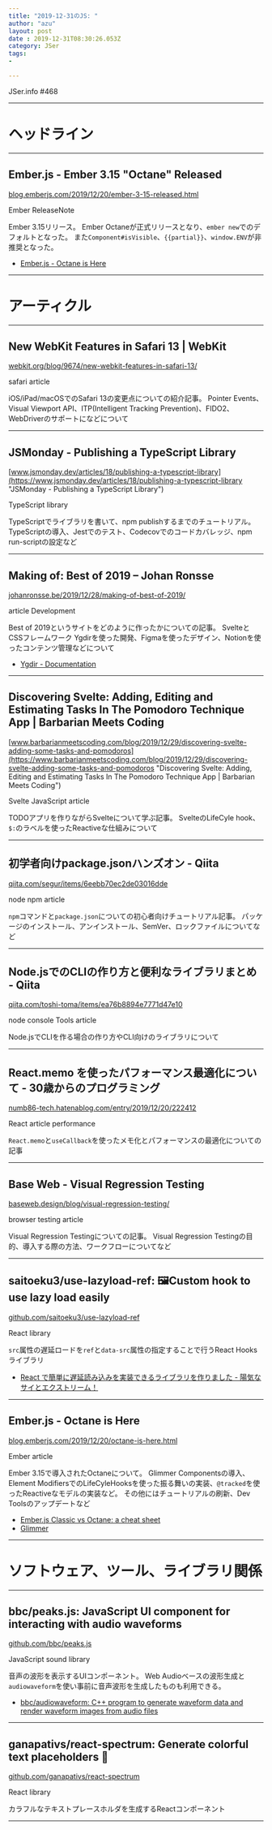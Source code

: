 ```yaml
---
title: "2019-12-31のJS: "
author: "azu"
layout: post
date : 2019-12-31T08:30:26.053Z
category: JSer
tags:
-

---
```


JSer.info #468

----

<h1 class="site-genre">ヘッドライン</h1>

----

## Ember.js - Ember 3.15 "Octane" Released
[blog.emberjs.com/2019/12/20/ember-3-15-released.html](https://blog.emberjs.com/2019/12/20/ember-3-15-released.html "Ember.js - Ember 3.15 \"Octane\" Released")
<p class="jser-tags jser-tag-icon"><span class="jser-tag">Ember</span> <span class="jser-tag">ReleaseNote</span></p>

Ember 3.15リリース。
Ember Octaneが正式リリースとなり、`ember new`でのデフォルトとなった。
また`Component#isVisible`、`{{partial}}`、`window.ENV`が非推奨となった。

- [Ember.js - Octane is Here](https://blog.emberjs.com/2019/12/20/octane-is-here.html "Ember.js - Octane is Here")

----
<h1 class="site-genre">アーティクル</h1>

----

## New WebKit Features in Safari 13 | WebKit
[webkit.org/blog/9674/new-webkit-features-in-safari-13/](https://webkit.org/blog/9674/new-webkit-features-in-safari-13/ "New WebKit Features in Safari 13 | WebKit")
<p class="jser-tags jser-tag-icon"><span class="jser-tag">safari</span> <span class="jser-tag">article</span></p>

iOS/iPad/macOSでのSafari 13の変更点についての紹介記事。
Pointer Events、Visual Viewport API、ITP(Intelligent Tracking Prevention)、FIDO2、WebDriverのサポートになどについて


----

## JSMonday - Publishing a TypeScript Library
[www.jsmonday.dev/articles/18/publishing-a-typescript-library](https://www.jsmonday.dev/articles/18/publishing-a-typescript-library "JSMonday - Publishing a TypeScript Library")
<p class="jser-tags jser-tag-icon"><span class="jser-tag">TypeScript</span> <span class="jser-tag">library</span></p>

TypeScriptでライブラリを書いて、npm publishするまでのチュートリアル。
TypeScriptの導入、Jestでのテスト、Codecovでのコードカバレッジ、npm run-scriptの設定など


----

## Making of: Best of 2019 – Johan Ronsse
[johanronsse.be/2019/12/28/making-of-best-of-2019/](https://johanronsse.be/2019/12/28/making-of-best-of-2019/ "Making of: Best of 2019 – Johan Ronsse")
<p class="jser-tags jser-tag-icon"><span class="jser-tag">article</span> <span class="jser-tag">Development</span></p>

Best of 2019というサイトをどのように作ったかについての記事。
SvelteとCSSフレームワーク Ygdirを使った開発、Figmaを使ったデザイン、Notionを使ったコンテンツ管理などについて

- [Ygdir - Documentation](https://ygdir.dev/ "Ygdir - Documentation")

----

## Discovering Svelte: Adding, Editing and Estimating Tasks In The Pomodoro Technique App | Barbarian Meets Coding
[www.barbarianmeetscoding.com/blog/2019/12/29/discovering-svelte-adding-some-tasks-and-pomodoros](https://www.barbarianmeetscoding.com/blog/2019/12/29/discovering-svelte-adding-some-tasks-and-pomodoros "Discovering Svelte: Adding, Editing and Estimating Tasks In The Pomodoro Technique App | Barbarian Meets Coding")
<p class="jser-tags jser-tag-icon"><span class="jser-tag">Svelte</span> <span class="jser-tag">JavaScript</span> <span class="jser-tag">article</span></p>

TODOアプリを作りながらSvelteについて学ぶ記事。
SvelteのLifeCyle hook、`$:`のラベルを使ったReactiveな仕組みについて


----

## 初学者向けpackage.jsonハンズオン - Qiita
[qiita.com/segur/items/6eebb70ec2de03016dde](https://qiita.com/segur/items/6eebb70ec2de03016dde "初学者向けpackage.jsonハンズオン - Qiita")
<p class="jser-tags jser-tag-icon"><span class="jser-tag"> node</span> <span class="jser-tag">npm</span> <span class="jser-tag">article</span></p>

`npm`コマンドと`package.json`についての初心者向けチュートリアル記事。
パッケージのインストール、アンインストール、SemVer、ロックファイルについてなど


----

## Node.jsでのCLIの作り方と便利なライブラリまとめ - Qiita
[qiita.com/toshi-toma/items/ea76b8894e7771d47e10](https://qiita.com/toshi-toma/items/ea76b8894e7771d47e10 "Node.jsでのCLIの作り方と便利なライブラリまとめ - Qiita")
<p class="jser-tags jser-tag-icon"><span class="jser-tag"> node</span> <span class="jser-tag">console</span> <span class="jser-tag">Tools</span> <span class="jser-tag">article</span></p>

Node.jsでCLIを作る場合の作り方やCLI向けのライブラリについて


----

## React.memo を使ったパフォーマンス最適化について - 30歳からのプログラミング
[numb86-tech.hatenablog.com/entry/2019/12/20/222412](https://numb86-tech.hatenablog.com/entry/2019/12/20/222412 "React.memo を使ったパフォーマンス最適化について - 30歳からのプログラミング")
<p class="jser-tags jser-tag-icon"><span class="jser-tag">React</span> <span class="jser-tag">article</span> <span class="jser-tag">performance</span></p>

`React.memo`と`useCallback`を使ったメモ化とパフォーマンスの最適化についての記事


----

## Base Web - Visual Regression Testing
[baseweb.design/blog/visual-regression-testing/](https://baseweb.design/blog/visual-regression-testing/ "Base Web - Visual Regression Testing")
<p class="jser-tags jser-tag-icon"><span class="jser-tag">browser</span> <span class="jser-tag">testing</span> <span class="jser-tag">article</span></p>

Visual Regression Testingについての記事。
Visual Regression Testingの目的、導入する際の方法、ワークフローについてなど


----

## saitoeku3/use-lazyload-ref: 🖼️Custom hook to use lazy load easily
[github.com/saitoeku3/use-lazyload-ref](https://github.com/saitoeku3/use-lazyload-ref "saitoeku3/use-lazyload-ref: 🖼️Custom hook to use lazy load easily")
<p class="jser-tags jser-tag-icon"><span class="jser-tag">React</span> <span class="jser-tag">library</span></p>

`src`属性の遅延ロードを`ref`と`data-src`属性の指定することで行うReact Hooksライブラリ

- [React で簡単に遅延読み込みを実装できるライブラリを作りました - 陽気なサイとエクストリーム！](https://sathoeku.hatenablog.com/entry/2019/12/30/225051 "React で簡単に遅延読み込みを実装できるライブラリを作りました - 陽気なサイとエクストリーム！")

----

## Ember.js - Octane is Here
[blog.emberjs.com/2019/12/20/octane-is-here.html](https://blog.emberjs.com/2019/12/20/octane-is-here.html "Ember.js - Octane is Here")
<p class="jser-tags jser-tag-icon"><span class="jser-tag">Ember</span> <span class="jser-tag">article</span></p>

Ember 3.15で導入されたOctaneについて。
Glimmer Componentsの導入、Element ModifiersでのLifeCyleHooksを使った振る舞いの実装、`@tracked`を使ったReactiveなモデルの実装など。
その他にはチュートリアルの刷新、Dev Toolsのアップデートなど

- [Ember.js Classic vs Octane: a cheat sheet](https://ember-learn.github.io/ember-octane-vs-classic-cheat-sheet/ "Ember.js Classic vs Octane: a cheat sheet")
- [Glimmer](https://glimmerjs.com/ "Glimmer")

----
<h1 class="site-genre">ソフトウェア、ツール、ライブラリ関係</h1>

----

## bbc/peaks.js: JavaScript UI component for interacting with audio waveforms
[github.com/bbc/peaks.js](https://github.com/bbc/peaks.js "bbc/peaks.js: JavaScript UI component for interacting with audio waveforms")
<p class="jser-tags jser-tag-icon"><span class="jser-tag">JavaScript</span> <span class="jser-tag">sound</span> <span class="jser-tag">library</span></p>

音声の波形を表示するUIコンポーネント。
Web Audioベースの波形生成と`audiowaveform`を使い事前に音声波形を生成したものも利用できる。

- [bbc/audiowaveform: C++ program to generate waveform data and render waveform images from audio files](https://github.com/bbc/audiowaveform "bbc/audiowaveform: C++ program to generate waveform data and render waveform images from audio files")

----

## ganapativs/react-spectrum: Generate colorful text placeholders 🎨
[github.com/ganapativs/react-spectrum](https://github.com/ganapativs/react-spectrum "ganapativs/react-spectrum: Generate colorful text placeholders 🎨")
<p class="jser-tags jser-tag-icon"><span class="jser-tag">React</span> <span class="jser-tag">library</span></p>

カラフルなテキストプレースホルダを生成するReactコンポーネント


----
